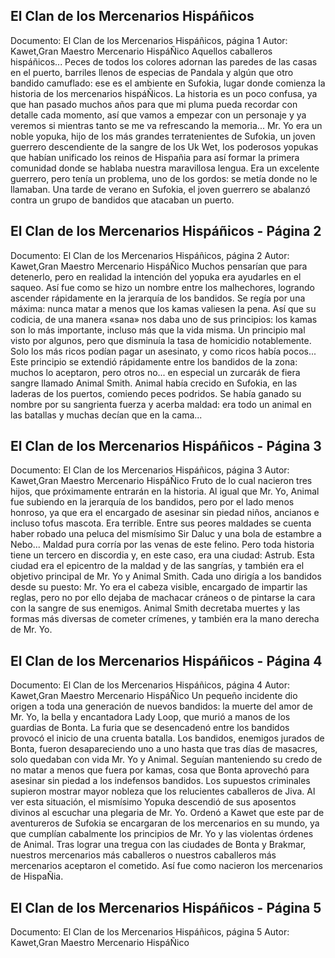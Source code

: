 ## El Clan de los Mercenarios Hispáñicos
Documento: El Clan de los Mercenarios Hispáñicos, página 1
Autor: Kawet,Gran Maestro Mercenario HispáÑico
Aquellos caballeros hispáñicos...
Peces de todos los colores adornan las paredes de las casas en el puerto, barriles llenos de especias de Pandala y algún que otro bandido camuflado: ese es el ambiente en Sufokia, lugar donde comienza la historia de los mercenarios hispáÑicos. La historia es un poco confusa, ya que han pasado muchos años para que mi pluma pueda recordar con detalle cada momento, así que vamos a empezar con un personaje y ya veremos si mientras tanto se me va refrescando la memoria...
Mr. Yo era un noble yopuka, hijo de los más grandes terratenientes de Sufokia, un joven guerrero descendiente de la sangre de los Uk Wet, los poderosos yopukas que habían unificado los reinos de Hispañia para así formar la primera comunidad donde se hablaba nuestra maravillosa lengua. Era un excelente guerrero, pero tenía un problema, uno de los gordos: se metía donde no le llamaban. Una tarde de verano en Sufokia, el joven guerrero se abalanzó contra un grupo de bandidos que atacaban un puerto.

## El Clan de los Mercenarios Hispáñicos - Página 2
Documento: El Clan de los Mercenarios Hispáñicos, página 2
Autor: Kawet,Gran Maestro Mercenario HispáÑico
Muchos pensarían que para detenerlo, pero en realidad la intención del yopuka era ayudarles en el saqueo. Así fue como se hizo un nombre entre los malhechores, logrando ascender rápidamente en la jerarquía de los bandidos. Se regía por una máxima: nunca matar a menos que los kamas valiesen la pena. Así que su codicia, de una manera «sana» nos daba uno de sus principios: los kamas son lo más importante, incluso más que la vida misma. Un principio mal visto por algunos, pero que disminuía la tasa de homicidio notablemente. Solo los más ricos podían pagar un asesinato, y como ricos había pocos... Este principio se extendió rápidamente entre los bandidos de la zona: muchos lo aceptaron, pero otros no... en especial un zurcarák de fiera sangre llamado Animal Smith.
Animal había crecido en Sufokia, en las laderas de los puertos, comiendo peces podridos. Se había ganado su nombre por su sangrienta fuerza y acerba maldad: era todo un animal en las batallas y muchas decían que en la cama...

## El Clan de los Mercenarios Hispáñicos - Página 3
Documento: El Clan de los Mercenarios Hispáñicos, página 3
Autor: Kawet,Gran Maestro Mercenario HispáÑico
Fruto de lo cual nacieron tres hijos, que próximamente entrarán en la historia. Al igual que Mr. Yo, Animal fue subiendo en la jerarquía de los bandidos, pero por el lado menos honroso, ya que era el encargado de asesinar sin piedad niños, ancianos e incluso tofus mascota. Era terrible. Entre sus peores maldades se cuenta haber robado una peluca del mismísimo Sir Daluc y una bola de estambre a Nebo... Maldad pura corría por las venas de este felino.
Pero toda historia tiene un tercero en discordia y, en este caso, era una ciudad: Astrub. Esta ciudad era el epicentro de la maldad y de las sangrías, y también era el objetivo principal de Mr. Yo y Animal Smith. Cada uno dirigía a los bandidos desde su puesto: Mr. Yo era el cabeza visible, encargado de impartir las reglas, pero no por ello dejaba de machacar cráneos o de pintarse la cara con la sangre de sus enemigos. Animal Smith decretaba muertes y las formas más diversas de cometer crímenes, y también era la mano derecha de Mr. Yo.

## El Clan de los Mercenarios Hispáñicos - Página 4
Documento: El Clan de los Mercenarios Hispáñicos, página 4
Autor: Kawet,Gran Maestro Mercenario HispáÑico
Un pequeño incidente dio origen a toda una generación de nuevos bandidos: la muerte del amor de Mr. Yo, la bella y encantadora Lady Loop, que murió a manos de los guardias de Bonta. La furia que se desencadenó entre los bandidos provocó el inicio de una cruenta batalla. Los bandidos, enemigos jurados de Bonta, fueron desapareciendo uno a uno hasta que tras días de masacres, solo quedaban con vida Mr. Yo y Animal. Seguían manteniendo su credo de no matar a menos que fuera por kamas, cosa que Bonta aprovechó para asesinar sin piedad a los indefensos bandidos. Los supuestos criminales supieron mostrar mayor nobleza que los relucientes caballeros de Jiva.
Al ver esta situación, el mismísimo Yopuka descendió de sus aposentos divinos al escuchar una plegaria de Mr. Yo. Ordenó a Kawet que este par de aventureros de Sufokia se encargaran de los mercenarios en su mundo, ya que cumplían cabalmente los principios de Mr. Yo y las violentas órdenes de Animal. Tras lograr una tregua con las ciudades de Bonta y Brakmar, nuestros mercenarios más caballeros o nuestros caballeros más mercenarios aceptaron el cometido. Así fue como nacieron los mercenarios de HispaÑia.

## El Clan de los Mercenarios Hispáñicos - Página 5
Documento: El Clan de los Mercenarios Hispáñicos, página 5
Autor: Kawet,Gran Maestro Mercenario HispáÑico

